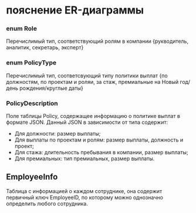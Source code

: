 # пояснение ER-диаграммы

### enum Role

Перечислимый тип, соответствующий ролям в компании {рукводитель, аналитик, секретарь, эксперт}


### enum PolicyType

Перечислимый тип, соответсвующий типу политики выплат {по должностям, по проектам и роляи, за стаж, премиальные на Новый год/день рождения/круглые даты}

### PolicyDescription

Поле таблицы Policy, содержащее информацию о политике выплат в формате JSON. Данный JSON в зависимости от типа содержит:
 - Для должности: размер выплаты;
 - Для выплаты по проектам и ролям: размер выплаты, должность и проект;
 - Для стажа: длительность пребывания в компании, размер выплаты;
 - Для премиальных: тип премиальных, размер выплаты.

## EmployeeInfo

Таблица с информацией о каждом сотруднике, она содержит первичный ключ EmployeeID, по которому можно однозначно определить любого сотрудника.


